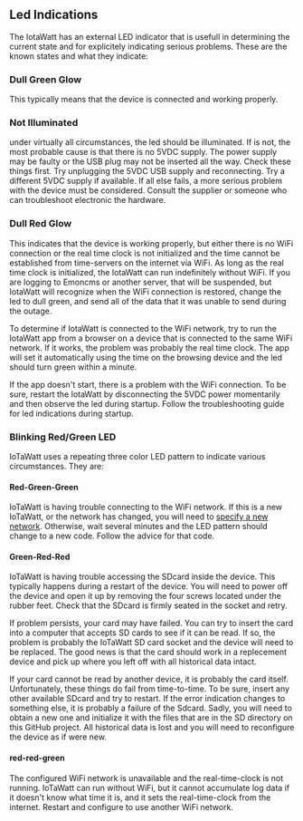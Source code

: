 ## Led Indications

The IotaWatt has an external LED indicator that is usefull in determining the current state and for explicitely indicating serious problems. These are the known states and what they indicate:

### Dull Green Glow

This typically means that the device is connected and working properly.

### Not Illuminated

under virtually all circumstances, the led should be illuminated.  If is not, the most probable cause is that there is no 5VDC supply.  The power supply may be faulty or the USB plug may not be inserted all the way.  Check these things first.
Try unplugging the 5VDC USB supply and reconnecting.  Try a different 5VDC supply if available.  If all else fails, a more serious problem with the device must be considered. Consult the supplier or someone who can troubleshoot electronic the hardware.

### Dull Red Glow

This indicates that the device is working properly, but either there is no WiFi connection or the real time clock is not initialized and the time cannot be established from time-servers on the internet via WiFi. As long as the real time clock is initialized, the IotaWatt can run indefinitely without WiFi.  If you are logging to Emoncms or another server, that will be suspended, but IotaWatt will recognize when the WiFi connection is restored, change the led to dull green, and send all of the data that it was unable to send during the outage.

To determine if IotaWatt is connected to the WiFi network, try to run the IotaWatt app from a browser on a device that is connected to the same WiFi network.  If it works, the problem was probably the real time clock. The app will set it automatically using the time on the browsing device and the led should turn green within a minute.

If the app doesn't start, there is a problem with the WiFi connection. To be sure, restart the IotaWatt by disconnecting the 5VDC power momentarily and then observe the led during startup.  Follow the troubleshooting guide for led indications during startup.

### Blinking Red/Green LED

IoTaWatt uses a repeating three color LED pattern to indicate various circumstances. They are:

#### Red-Green-Green

IoTaWatt is having trouble connecting to the WiFi network.
If this is a new IoTaWatt, or the network has changed, you will need to [specify a new network](https://github.com/boblemaire/IoTaWatt/wiki/Connecting-to-WiFi).
Otherwise, wait several minutes and the LED pattern should change to a new code.  Follow the advice for that code.

#### Green-Red-Red

IoTaWatt is having trouble accessing the SDcard inside the device.  This typically happens during a restart of the device. You will need to power off the device and open it up by removing the four screws located under the rubber feet.  Check that the SDcard is firmly seated in the socket and retry.

If problem persists, your card may have failed. You can try to insert the card into a computer that accepts SD cards to see if it can be read.  If so, the problem is probably the IoTaWatt SD card socket and the device will need to be replaced.  The good news is that the card should work in a replecement device and pick up where you left off with all historical data intact.

If your card cannot be read by another device, it is probably the card itself. Unfortunately, these things do fail from time-to-time. To be sure, insert any other available SDcard and try to restart.  If the error indication changes to something else, it is probably a failure of the Sdcard.  Sadly, you will need to obtain a new one and initialize it with the files that are in the SD directory on this GitHub project.  All historical data is lost and you will need to reconfigure the device as if were new.

#### red-red-green

The configured WiFi network is unavailable and the real-time-clock is not running.  IoTaWatt can run without WiFi, but it cannot accumulate log data if it doesn't know what time it is, and it sets the real-time-clock from the internet. Restart and configure to use another WiFi network.



